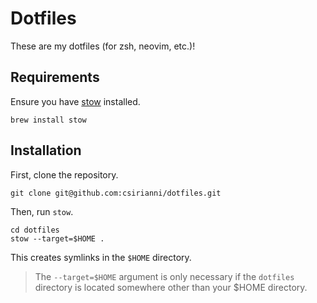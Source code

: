 # Dotfiles

These are my dotfiles (for zsh, neovim, etc.)!

## Requirements

Ensure you have [stow](https://www.gnu.org/software/stow/manual/stow.html) installed.

```
brew install stow
```

## Installation

First, clone the repository.

```
git clone git@github.com:csirianni/dotfiles.git
```

Then, run `stow`.

```
cd dotfiles
stow --target=$HOME .
```

This creates symlinks in the `$HOME` directory.

> The `--target=$HOME` argument is only necessary if the `dotfiles` directory is located somewhere other than your $HOME directory.
